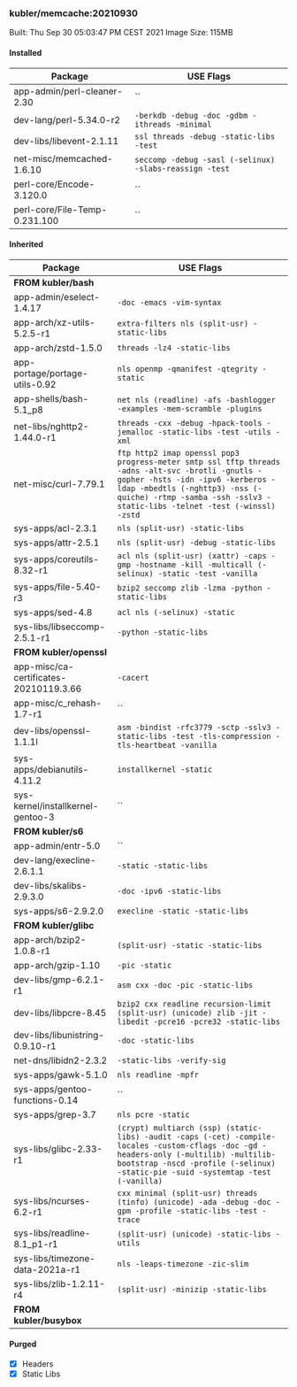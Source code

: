 ### kubler/memcache:20210930

Built: Thu Sep 30 05:03:47 PM CEST 2021
Image Size: 115MB

#### Installed
Package | USE Flags
--------|----------
app-admin/perl-cleaner-2.30 | ``
dev-lang/perl-5.34.0-r2 | `-berkdb -debug -doc -gdbm -ithreads -minimal`
dev-libs/libevent-2.1.11 | `ssl threads -debug -static-libs -test`
net-misc/memcached-1.6.10 | `seccomp -debug -sasl (-selinux) -slabs-reassign -test`
perl-core/Encode-3.120.0 | ``
perl-core/File-Temp-0.231.100 | ``
#### Inherited
Package | USE Flags
--------|----------
**FROM kubler/bash** |
app-admin/eselect-1.4.17 | `-doc -emacs -vim-syntax`
app-arch/xz-utils-5.2.5-r1 | `extra-filters nls (split-usr) -static-libs`
app-arch/zstd-1.5.0 | `threads -lz4 -static-libs`
app-portage/portage-utils-0.92 | `nls openmp -qmanifest -qtegrity -static`
app-shells/bash-5.1_p8 | `net nls (readline) -afs -bashlogger -examples -mem-scramble -plugins`
net-libs/nghttp2-1.44.0-r1 | `threads -cxx -debug -hpack-tools -jemalloc -static-libs -test -utils -xml`
net-misc/curl-7.79.1 | `ftp http2 imap openssl pop3 progress-meter smtp ssl tftp threads -adns -alt-svc -brotli -gnutls -gopher -hsts -idn -ipv6 -kerberos -ldap -mbedtls (-nghttp3) -nss (-quiche) -rtmp -samba -ssh -sslv3 -static-libs -telnet -test (-winssl) -zstd`
sys-apps/acl-2.3.1 | `nls (split-usr) -static-libs`
sys-apps/attr-2.5.1 | `nls (split-usr) -debug -static-libs`
sys-apps/coreutils-8.32-r1 | `acl nls (split-usr) (xattr) -caps -gmp -hostname -kill -multicall (-selinux) -static -test -vanilla`
sys-apps/file-5.40-r3 | `bzip2 seccomp zlib -lzma -python -static-libs`
sys-apps/sed-4.8 | `acl nls (-selinux) -static`
sys-libs/libseccomp-2.5.1-r1 | `-python -static-libs`
**FROM kubler/openssl** |
app-misc/ca-certificates-20210119.3.66 | `-cacert`
app-misc/c_rehash-1.7-r1 | ``
dev-libs/openssl-1.1.1l | `asm -bindist -rfc3779 -sctp -sslv3 -static-libs -test -tls-compression -tls-heartbeat -vanilla`
sys-apps/debianutils-4.11.2 | `installkernel -static`
sys-kernel/installkernel-gentoo-3 | ``
**FROM kubler/s6** |
app-admin/entr-5.0 | ``
dev-lang/execline-2.6.1.1 | `-static -static-libs`
dev-libs/skalibs-2.9.3.0 | `-doc -ipv6 -static-libs`
sys-apps/s6-2.9.2.0 | `execline -static -static-libs`
**FROM kubler/glibc** |
app-arch/bzip2-1.0.8-r1 | `(split-usr) -static -static-libs`
app-arch/gzip-1.10 | `-pic -static`
dev-libs/gmp-6.2.1-r1 | `asm cxx -doc -pic -static-libs`
dev-libs/libpcre-8.45 | `bzip2 cxx readline recursion-limit (split-usr) (unicode) zlib -jit -libedit -pcre16 -pcre32 -static-libs`
dev-libs/libunistring-0.9.10-r1 | `-doc -static-libs`
net-dns/libidn2-2.3.2 | `-static-libs -verify-sig`
sys-apps/gawk-5.1.0 | `nls readline -mpfr`
sys-apps/gentoo-functions-0.14 | ``
sys-apps/grep-3.7 | `nls pcre -static`
sys-libs/glibc-2.33-r1 | `(crypt) multiarch (ssp) (static-libs) -audit -caps (-cet) -compile-locales -custom-cflags -doc -gd -headers-only (-multilib) -multilib-bootstrap -nscd -profile (-selinux) -static-pie -suid -systemtap -test (-vanilla)`
sys-libs/ncurses-6.2-r1 | `cxx minimal (split-usr) threads (tinfo) (unicode) -ada -debug -doc -gpm -profile -static-libs -test -trace`
sys-libs/readline-8.1_p1-r1 | `(split-usr) (unicode) -static-libs -utils`
sys-libs/timezone-data-2021a-r1 | `nls -leaps-timezone -zic-slim`
sys-libs/zlib-1.2.11-r4 | `(split-usr) -minizip -static-libs`
**FROM kubler/busybox** |
#### Purged
- [x] Headers
- [x] Static Libs
